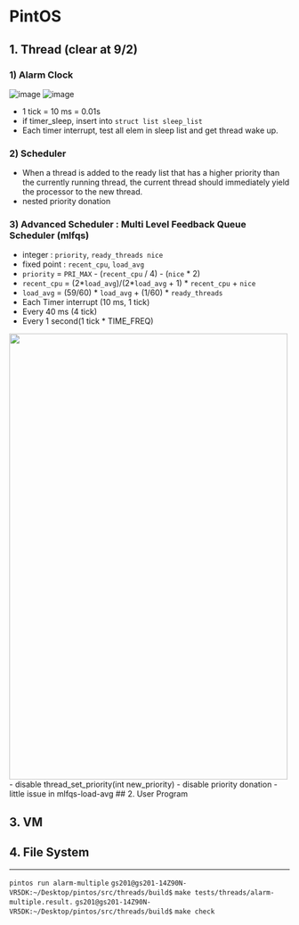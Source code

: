 # PintOS

## 1. Thread (clear at 9/2)
### 1) Alarm Clock
![image](https://user-images.githubusercontent.com/81512075/186709398-5358a3f6-97f0-4d59-b4ce-08bb008c3270.png)
![image](https://user-images.githubusercontent.com/81512075/186709495-cb2404d7-e8d9-4ba3-8db9-5acf0da6b30d.png)
- 1 tick = 10 ms = 0.01s
- if timer_sleep, insert into `struct list sleep_list`
- Each timer interrupt, test all elem in sleep list and get thread wake up.
### 2) Scheduler
-  When a thread is added to the ready list that has a higher priority than the currently running thread, the current thread should immediately yield the processor to the new thread.
- nested priority donation
### 3) Advanced Scheduler : Multi Level Feedback Queue Scheduler (mlfqs)
- integer : `priority`, `ready_threads nice`
- fixed point : `recent_cpu`, `load_avg` 
- `priority` = `PRI_MAX` - (`recent_cpu` / 4) - (`nice` * 2)
- `recent_cpu` = (2*`load_avg`)/(2*`load_avg` + 1) * `recent_cpu` + `nice`
- `load_avg` = (59/60) * `load_avg` + (1/60) * `ready_threads`
- Each Timer interrupt (10 ms, 1 tick)
- Every 40 ms (4 tick)
- Every 1 second(1 tick * TIME_FREQ)

<img src = "https://user-images.githubusercontent.com/81512075/188171945-e76f513b-709a-455a-964b-1f20129e4eef.png" width="500" height="800">
- disable thread_set_priority(int new_priority)
- disable priority donation
- little issue in mlfqs-load-avg
## 2. User Program

## 3. VM

## 4. File System

 -------------------------------------
`pintos run alarm-multiple`
`gs201@gs201-14Z90N-VR5DK:~/Desktop/pintos/src/threads/build$` `make tests/threads/alarm-multiple.result.`
`gs201@gs201-14Z90N-VR5DK:~/Desktop/pintos/src/threads/build$` `make check`
